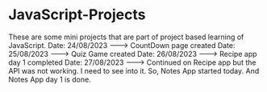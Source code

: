 # JavaScript-Projects

These are some mini projects that are part of project based learning of JavaScript.
Date: 24/08/2023 ---> CountDown page created
Date: 25/08/2023 ---> Quiz Game created
Date: 26/08/2023 ---> Recipe app day 1 completed
Date: 27/08/2023 ---> Continued on Recipe app but the API was not working. I need to see into it. So, Notes App started today. And Notes App day 1 is done.
